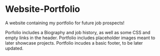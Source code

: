 # Website-Portfolio
A website containing my portfolio for future job prospects!

Porfolio includes a Biography and job history, as well as some CSS and empty links in the header.
Portfolio includes placeholder images meant to later showcase projects.
Portfolio incudes a basic footer, to be later updated.
